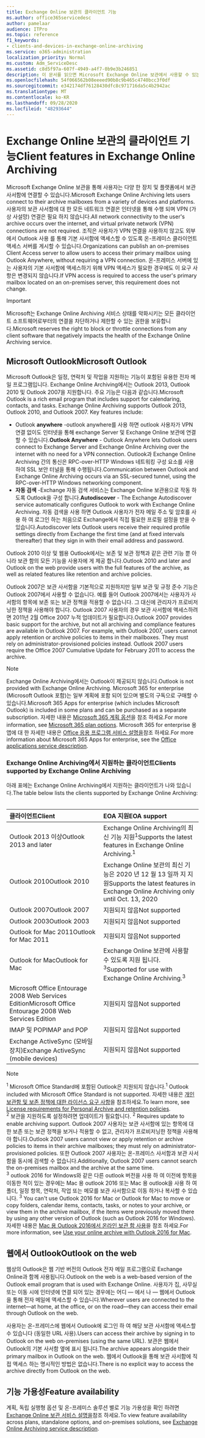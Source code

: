 ```yaml
---
title: Exchange Online 보관의 클라이언트 기능
ms.author: office365servicedesc
author: pamelaar
audience: ITPro
ms.topic: reference
f1_keywords:
- clients-and-devices-in-exchange-online-archiving
ms.service: o365-administration
localization_priority: Normal
ms.custom: Adm_ServiceDesc
ms.assetid: c8d5f97a-607f-4949-a4f7-0b9e3b246851
description: 이 문서를 읽으면 Microsoft Exchange Online 보관에서 사용할 수 있는 클라이언트 기능에 대 한 정보를 확인할 수 있습니다.
ms.openlocfilehash: 54f066562b08eeeed90b8c9b465c4740bcc3f0df
ms.sourcegitcommit: e342174df76128430dfc8c971716da5c4b2942ac
ms.translationtype: MT
ms.contentlocale: ko-KR
ms.lasthandoff: 09/28/2020
ms.locfileid: "48293644"
---
```

# <a name="client-features-in-exchange-online-archiving"></a><span data-ttu-id="001f0-103">Exchange Online 보관의 클라이언트 기능</span><span class="sxs-lookup"><span data-stu-id="001f0-103">Client features in Exchange Online Archiving</span></span>

<span data-ttu-id="001f0-104">Microsoft Exchange Online 보관을 통해 사용자는 다양 한 장치 및 플랫폼에서 보관 사서함에 연결할 수 있습니다.</span><span class="sxs-lookup"><span data-stu-id="001f0-104">Microsoft Exchange Online Archiving lets users connect to their archive mailboxes from a variety of devices and platforms.</span></span> <span data-ttu-id="001f0-105">사용자의 보관 사서함에 대 한 모든 네트워크 연결은 인터넷을 통해 수행 되며 VPN (가상 사설망) 연결은 필요 하지 않습니다.</span><span class="sxs-lookup"><span data-stu-id="001f0-105">All network connectivity to the user's archive occurs over the internet, and virtual private network (VPN) connections are not required.</span></span> <span data-ttu-id="001f0-106">조직은 사용자가 VPN 연결을 사용하지 않고도 외부에서 Outlook 사용 를 통해 기본 사서함에 액세스할 수 있도록 온-프레미스 클라이언트 액세스 서버를 게시할 수 있습니다.</span><span class="sxs-lookup"><span data-stu-id="001f0-106">Organizations can publish an on-premises Client Access server to allow users to access their primary mailbox using Outlook Anywhere, without requiring a VPN connection.</span></span> <span data-ttu-id="001f0-107">온-프레미스 서버에 있는 사용자의 기본 사서함에 액세스하기 위해 VPN 액세스가 필요한 경우에도 이 요구 사항은 변경되지 않습니다.</span><span class="sxs-lookup"><span data-stu-id="001f0-107">If VPN access is required to access the user's primary mailbox located on an on-premises server, this requirement does not change.</span></span>
  
> [!IMPORTANT]
> <span data-ttu-id="001f0-108">Microsoft는 Exchange Online Archiving 서비스 상태를 악화시키는 모든 클라이언트 소프트웨어로부터의 연결을 차단하거나 제한할 수 있는 권한을 보유합니다.</span><span class="sxs-lookup"><span data-stu-id="001f0-108">Microsoft reserves the right to block or throttle connections from any client software that negatively impacts the health of the Exchange Online Archiving service.</span></span>
  
## <a name="microsoft-outlook"></a><span data-ttu-id="001f0-109">Microsoft Outlook</span><span class="sxs-lookup"><span data-stu-id="001f0-109">Microsoft Outlook</span></span>

<span data-ttu-id="001f0-p102">Microsoft Outlook은 일정, 연락처 및 작업을 지원하는 기능이 포함된 유용한 전자 메일 프로그램입니다. Exchange Online Archiving에서는 Outlook 2013, Outlook 2010 및 Outlook 2007을 지원합니다. 주요 기능은 다음과 같습니다.</span><span class="sxs-lookup"><span data-stu-id="001f0-p102">Microsoft Outlook is a rich email program that includes support for calendaring, contacts, and tasks. Exchange Online Archiving supports Outlook 2013, Outlook 2010, and Outlook 2007. Key features include:</span></span>
  
- <span data-ttu-id="001f0-113">Outlook **anywhere** -outlook anywhere를 사용 하면 outlook 사용자가 VPN 연결 없이도 인터넷을 통해 exchange Server 및 Exchange Online 보관에 연결할 수 있습니다.</span><span class="sxs-lookup"><span data-stu-id="001f0-113">**Outlook Anywhere** - Outlook Anywhere lets Outlook users connect to Exchange Server and Exchange Online Archiving over the internet with no need for a VPN connection.</span></span> <span data-ttu-id="001f0-114">Outlook과 Exchange Online Archiving 간의 통신은 RPC-over-HTTP Windows 네트워킹 구성 요소를 사용하여 SSL 보안 터널을 통해 수행됩니다.</span><span class="sxs-lookup"><span data-stu-id="001f0-114">Communication between Outlook and Exchange Online Archiving occurs via an SSL-secured tunnel, using the RPC-over-HTTP Windows networking component.</span></span>    
- <span data-ttu-id="001f0-115">**자동 검색** -Exchange 자동 검색 서비스는 Exchange Online 보관용으로 작동 하도록 Outlook을 구성 합니다.</span><span class="sxs-lookup"><span data-stu-id="001f0-115">**Autodiscover** - The Exchange Autodiscover service automatically configures Outlook to work with Exchange Online Archiving.</span></span> <span data-ttu-id="001f0-116">자동 검색을 사용 하면 Outlook 사용자가 전자 메일 주소 및 암호를 사용 하 여 로그인 하는 처음으로 Exchange에서 직접 필요한 프로필 설정을 받을 수 있습니다.</span><span class="sxs-lookup"><span data-stu-id="001f0-116">Autodiscover lets Outlook users receive their required profile settings directly from Exchange the first time (and at fixed intervals thereafter) that they sign in with their email address and password.</span></span> 

<span data-ttu-id="001f0-117">Outlook 2010 이상 및 웹용 Outlook에서는 보존 및 보관 정책과 같은 관련 기능 뿐 아니라 보관 함의 모든 기능을 사용자에 게 제공 합니다.</span><span class="sxs-lookup"><span data-stu-id="001f0-117">Outlook 2010 and later and Outlook on the web provide users with the full features of the archive, as well as related features like retention and archive policies.</span></span>
  
<span data-ttu-id="001f0-p105">Outlook 2007은 보관 사서함을 기본적으로 지원하지만 일부 보관 및 규정 준수 기능은 Outlook 2007에서 사용할 수 없습니다. 예를 들어 Outlook 2007에서는 사용자가 사서함의 항목에 보존 또는 보관 정책을 적용할 수 없습니다. 그 대신에 관리자가 프로비저닝한 정책을 사용해야 합니다. Outlook 2007 사용자의 경우 보관 사서함에 액세스하려면 2011년 2월 Office 2007 누적 업데이트가 필요합니다.</span><span class="sxs-lookup"><span data-stu-id="001f0-p105">Outlook 2007 provides basic support for the archive, but not all archiving and compliance features are available in Outlook 2007. For example, with Outlook 2007, users cannot apply retention or archive policies to items in their mailboxes. They must rely on administrator-provisioned policies instead. Outlook 2007 users require the Office 2007 Cumulative Update for February 2011 to access the archive.</span></span>
  
> [!NOTE]
> <span data-ttu-id="001f0-122">Exchange Online Archiving에서는 Outlook이 제공되지 않습니다.</span><span class="sxs-lookup"><span data-stu-id="001f0-122">Outlook is not provided with Exchange Online Archiving.</span></span> <span data-ttu-id="001f0-123">Microsoft 365 for enterprise (Microsoft Outlook 포함)는 일부 계획에 포함 되어 있으며 별도의 구독으로 구매할 수 있습니다.</span><span class="sxs-lookup"><span data-stu-id="001f0-123">Microsoft 365 Apps for enterprise (which includes Microsoft Outlook) is included in some plans and can be purchased as a separate subscription.</span></span> <span data-ttu-id="001f0-124">자세한 내용은 [Microsoft 365 계획 옵션](../office-365-platform-service-description/office-365-plan-options.md)을 참조 하세요.</span><span class="sxs-lookup"><span data-stu-id="001f0-124">For more information, see [Microsoft 365 plan options](../office-365-platform-service-description/office-365-plan-options.md).</span></span> <span data-ttu-id="001f0-125">Microsoft 365 for enterprise 용 앱에 대 한 자세한 내용은 [Office 응용 프로그램 서비스 설명을](../office-applications-service-description/office-applications-service-description.md)참조 하세요.</span><span class="sxs-lookup"><span data-stu-id="001f0-125">For more information about Microsoft 365 Apps for enterprise, see the [Office applications service description](../office-applications-service-description/office-applications-service-description.md).</span></span> 
  
### <a name="clients-supported-by-exchange-online-archiving"></a><span data-ttu-id="001f0-126">Exchange Online Archiving에서 지원하는 클라이언트</span><span class="sxs-lookup"><span data-stu-id="001f0-126">Clients supported by Exchange Online Archiving</span></span>

<span data-ttu-id="001f0-127">아래 표에는 Exchange Online Archiving에서 지원하는 클라이언트가 나와 있습니다.</span><span class="sxs-lookup"><span data-stu-id="001f0-127">The table below lists the clients supported by Exchange Online Archiving:</span></span><br><br>
  
| <span data-ttu-id="001f0-128">클라이언트</span><span class="sxs-lookup"><span data-stu-id="001f0-128">Client</span></span> | <span data-ttu-id="001f0-129">EOA 지원</span><span class="sxs-lookup"><span data-stu-id="001f0-129">EOA support</span></span> |
|:-----|:-----|
|<span data-ttu-id="001f0-130">Outlook 2013 이상</span><span class="sxs-lookup"><span data-stu-id="001f0-130">Outlook 2013 and later</span></span>  <br/> |<span data-ttu-id="001f0-131">Exchange Online Archiving의 최신 기능 지원<sup>1</sup></span><span class="sxs-lookup"><span data-stu-id="001f0-131">Supports the latest features in Exchange Online Archiving.<sup>1</sup></span></span> <br/> |
|<span data-ttu-id="001f0-132">Outlook 2010</span><span class="sxs-lookup"><span data-stu-id="001f0-132">Outlook 2010</span></span>  <br/> |<span data-ttu-id="001f0-133">Exchange Online 보관의 최신 기능은 2020 년 12 월 13 일까 지 지원</span><span class="sxs-lookup"><span data-stu-id="001f0-133">Supports the latest features in Exchange Online Archiving only until Oct. 13, 2020</span></span>|
|<span data-ttu-id="001f0-134">Outlook 2007</span><span class="sxs-lookup"><span data-stu-id="001f0-134">Outlook 2007</span></span>  <br/> |<span data-ttu-id="001f0-135">지원되지 않음</span><span class="sxs-lookup"><span data-stu-id="001f0-135">Not supported</span></span> |
|<span data-ttu-id="001f0-136">Outlook 2003</span><span class="sxs-lookup"><span data-stu-id="001f0-136">Outlook 2003</span></span>  <br/> |<span data-ttu-id="001f0-137">지원되지 않음</span><span class="sxs-lookup"><span data-stu-id="001f0-137">Not supported</span></span>  <br/> |
|<span data-ttu-id="001f0-138">Outlook for Mac 2011</span><span class="sxs-lookup"><span data-stu-id="001f0-138">Outlook for Mac 2011</span></span>  <br/> |<span data-ttu-id="001f0-139">지원되지 않음</span><span class="sxs-lookup"><span data-stu-id="001f0-139">Not supported</span></span>  <br/> |
|<span data-ttu-id="001f0-140">Outlook for Mac</span><span class="sxs-lookup"><span data-stu-id="001f0-140">Outlook for Mac</span></span>  <br/> |<span data-ttu-id="001f0-141">Exchange Online 보관에 사용할 수 있도록 지원 됩니다. <sup>3</sup></span><span class="sxs-lookup"><span data-stu-id="001f0-141">Supported for use with Exchange Online Archiving.<sup>3</sup></span></span> <br/> |
|<span data-ttu-id="001f0-142">Microsoft Office Entourage 2008 Web Services Edition</span><span class="sxs-lookup"><span data-stu-id="001f0-142">Microsoft Office Entourage 2008 Web Services Edition</span></span>  <br/> |<span data-ttu-id="001f0-143">지원되지 않음</span><span class="sxs-lookup"><span data-stu-id="001f0-143">Not supported</span></span>  <br/> |
|<span data-ttu-id="001f0-144">IMAP 및 POP</span><span class="sxs-lookup"><span data-stu-id="001f0-144">IMAP and POP</span></span>  <br/> |<span data-ttu-id="001f0-145">지원되지 않음</span><span class="sxs-lookup"><span data-stu-id="001f0-145">Not supported</span></span>  <br/> |
|<span data-ttu-id="001f0-146">Exchange ActiveSync (모바일 장치)</span><span class="sxs-lookup"><span data-stu-id="001f0-146">Exchange ActiveSync (mobile devices)</span></span>  <br/> |<span data-ttu-id="001f0-147">지원되지 않음</span><span class="sxs-lookup"><span data-stu-id="001f0-147">Not supported</span></span>  <br/> |
   
> [!NOTE]
> <span data-ttu-id="001f0-148"><sup>1</sup> Microsoft Office Standard에 포함된 Outlook은 지원되지 않습니다.</span><span class="sxs-lookup"><span data-stu-id="001f0-148"><sup>1</sup> Outlook included with Microsoft Office Standard is not supported.</span></span> <span data-ttu-id="001f0-149">자세한 내용은 [개인 보관함 및 보존 정책에 대한 라이선스 요구 사항](https://support.office.com/article/Outlook-license-requirements-for-Exchange-features-46B6B7C5-C3CA-43E5-8424-1E2807917C99)을 참조하세요.</span><span class="sxs-lookup"><span data-stu-id="001f0-149">To learn more, see [License requirements for Personal Archive and retention policies](https://support.office.com/article/Outlook-license-requirements-for-Exchange-features-46B6B7C5-C3CA-43E5-8424-1E2807917C99).</span></span> <br/><span data-ttu-id="001f0-150"> 
<sup>2</sup> 보관을 지원하도록 설정하려면 업데이트가 필요합니다.</span><span class="sxs-lookup"><span data-stu-id="001f0-150"> 
<sup>2</sup> Requires update to enable archiving support.</span></span> <span data-ttu-id="001f0-151">Outlook 2007 사용자는 보관 사서함에 있는 항목에 대한 보존 또는 보관 정책을 보거나 적용할 수 없고, 관리자가 프로비저닝한 정책을 사용해야 합니다.</span><span class="sxs-lookup"><span data-stu-id="001f0-151">Outlook 2007 users cannot view or apply retention or archive policies to items in their archive mailboxes; they must rely on administrator-provisioned policies.</span></span> <span data-ttu-id="001f0-152">또한 Outlook 2007 사용자는 온-프레미스 사서함과 보관 사서함을 동시에 검색할 수 없습니다.</span><span class="sxs-lookup"><span data-stu-id="001f0-152">Additionally, Outlook 2007 users cannot search the on-premises mailbox and the archive at the same time.</span></span> <br/><span data-ttu-id="001f0-153"> 
<sup>3</sup> outlook 2016 for Windows와 같은 다른 outlook 버전을 사용 하 여 이전에 항목을 이동한 적이 있는 경우에는 Mac 용 outlook 2016 또는 Mac 용 outlook을 사용 하 여 폴더, 일정 항목, 연락처, 작업 또는 메모를 보관 사서함으로 이동 하거나 복사할 수 있습니다.</span><span class="sxs-lookup"><span data-stu-id="001f0-153"> 
<sup>3</sup> You can't use Outlook 2016 for Mac or Outlook for Mac to move or copy folders, calendar items, contacts, tasks, or notes to your archive, or view them in the archive mailbox, if the items were previously moved there by using any other version of Outlook (such as Outlook 2016 for Windows).</span></span> <span data-ttu-id="001f0-154">자세한 내용은 [Mac 용 Outlook 2016에서 온라인 보관 함 사용](https://support.office.com/article/Use-your-online-archive-with-Outlook-2016-for-Mac-45b8439c-2982-4b6b-9097-eed71dbfe238)을 참조 하세요.</span><span class="sxs-lookup"><span data-stu-id="001f0-154">For more information, see [Use your online archive with Outlook 2016 for Mac](https://support.office.com/article/Use-your-online-archive-with-Outlook-2016-for-Mac-45b8439c-2982-4b6b-9097-eed71dbfe238).</span></span> 

## <a name="outlook-on-the-web"></a><span data-ttu-id="001f0-155">웹에서 Outlook</span><span class="sxs-lookup"><span data-stu-id="001f0-155">Outlook on the web</span></span>

<span data-ttu-id="001f0-156">웹상의 Outlook은 웹 기반 버전의 Outlook 전자 메일 프로그램으로 Exchange Online과 함께 사용됩니다.</span><span class="sxs-lookup"><span data-stu-id="001f0-156">Outlook on the web is a web-based version of the Outlook email program that is used with Exchange Online.</span></span> <span data-ttu-id="001f0-157">사용자가 집, 사무실 또는 이동 시에 인터넷에 연결 되어 있는 경우에는 어디 &mdash; 에서 나 &mdash; 웹에서 Outlook을 통해 전자 메일에 액세스할 수 있습니다.</span><span class="sxs-lookup"><span data-stu-id="001f0-157">Wherever users are connected to the internet&mdash;at home, at the office, or on the road&mdash;they can access their email through Outlook on the web.</span></span>
  
<span data-ttu-id="001f0-158">사용자는 온-프레미스에 웹에서 Outlook에 로그인 하 여 해당 보관 사서함에 액세스할 수 있습니다 (동일한 URL 사용).</span><span class="sxs-lookup"><span data-stu-id="001f0-158">Users can access their archive by signing in to Outlook on the web on-premises (using the same URL).</span></span> <span data-ttu-id="001f0-159">보관은 웹에서 Outlook의 기본 사서함 옆에 표시 됩니다.</span><span class="sxs-lookup"><span data-stu-id="001f0-159">The archive appears alongside their primary mailbox in Outlook on the web.</span></span> <span data-ttu-id="001f0-160">웹에서 Outlook을 통해 보관 사서함에 직접 액세스 하는 명시적인 방법은 없습니다.</span><span class="sxs-lookup"><span data-stu-id="001f0-160">There is no explicit way to access the archive directly from Outlook on the web.</span></span>
  
## <a name="feature-availability"></a><span data-ttu-id="001f0-161">기능 가용성</span><span class="sxs-lookup"><span data-stu-id="001f0-161">Feature availability</span></span>

<span data-ttu-id="001f0-162">계획, 독립 실행형 옵션 및 온-프레미스 솔루션 별로 기능 가용성을 확인 하려면 [Exchange Online 보관 서비스 설명을](exchange-online-archiving-service-description.md)참조 하세요.</span><span class="sxs-lookup"><span data-stu-id="001f0-162">To view feature availability across plans, standalone options, and on-premises solutions, see [Exchange Online Archiving service description](exchange-online-archiving-service-description.md).</span></span>